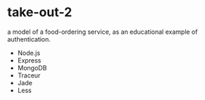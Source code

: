 take-out-2
===============
a model of a food-ordering service, as an educational example of authentication.
- Node.js
- Express
- MongoDB
- Traceur
- Jade
- Less
